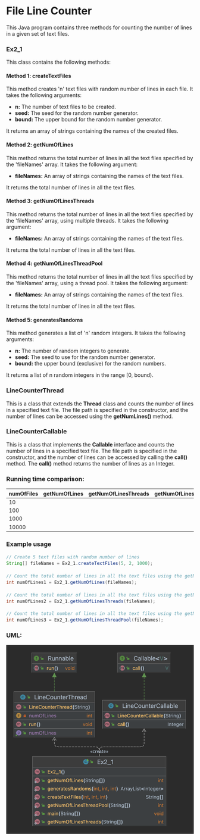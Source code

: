 # File Line Counter
This Java program contains three methods for counting the number of lines in a given set of text files.
### Ex2_1
This class contains the following methods:
#### Method 1: createTextFiles

This method creates 'n' text files with random number of lines in each file. It takes the following arguments:

- __n:__ The number of text files to be created.
- __seed:__ The seed for the random number generator.
- __bound:__ The upper bound for the random number generator.

It returns an array of strings containing the names of the created files.

#### Method 2: getNumOfLines

This method returns the total number of lines in all the text files specified by the 'fileNames' array. It takes the following argument:

- __fileNames:__ An array of strings containing the names of the text files.

It returns the total number of lines in all the text files.

#### Method 3: getNumOfLinesThreads

This method returns the total number of lines in all the text files specified by the 'fileNames' array, using multiple threads. It takes the following argument:

- __fileNames:__ An array of strings containing the names of the text files.

It returns the total number of lines in all the text files.

#### Method 4: getNumOfLinesThreadPool

This method returns the total number of lines in all the text files specified by the 'fileNames' array, using a thread pool. It takes the following argument:

- __fileNames:__ An array of strings containing the names of the text files.

It returns the total number of lines in all the text files.

#### Method 5: generatesRandoms

This method generates a list of 'n' random integers. It takes the following arguments:
- __n:__ The number of random integers to generate.
- __seed:__ The seed to use for the random number generator.
- __bound:__ the upper bound (exclusive) for the random numbers.

It returns a list of n random integers in the range [0, bound).

### LineCounterThread
This is a class that extends the **Thread** class and counts the number of lines in a specified text file. The file path is specified in the constructor, and the number of lines can be accessed using the **getNumLines()** method.

### LineCounterCallable
This is a class that implements the **Callable** interface and counts the number of lines in a specified text file. The file path is specified in the constructor, and the number of lines can be accessed by calling the **call()** method. The **call()** method returns the number of lines as an Integer.

### Running time comparison:
| numOfFiles | getNumOfLines | getNumOfLinesThreads | getNumOfLinesThreadPool |
|------------|---------------|----------------------|-------------------------|
| 10         |               |                      |                         |
| 100        |               |                      |                         |
| 1000       |               |                      |                         |
| 10000      |               |                      |                         |

### Example usage

```Java
// Create 5 text files with random number of lines
String[] fileNames = Ex2_1.createTextFiles(5, 2, 1000);

// Count the total number of lines in all the text files using the getNumOfLines method
int numOfLines1 = Ex2_1.getNumOfLines(fileNames);

// Count the total number of lines in all the text files using the getNumOfLinesThreads method
int numOfLines2 = Ex2_1.getNumOfLinesThreads(fileNames);

// Count the total number of lines in all the text files using the getNumOfLinesThreadPool method
int numOfLines3 = Ex2_1.getNumOfLinesThreadPool(fileNames);
```
### UML: 
![UML](https://github.com/Lara1011/OOP_2/blob/4eeeac4675b2547e8a4b27c3b77644b418ddee48/UML.png)